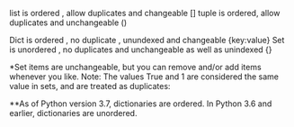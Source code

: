 list is ordered , allow duplicates and changeable []
tuple is ordered, allow duplicates and unchangeable ()

Dict is ordered , no duplicate , unundexed and changeable {key:value}
Set is unordered , no duplicates and  unchangeable as well as unindexed {}

*Set items are unchangeable, but you can remove and/or add items whenever you like.
Note: The values True and 1 are considered the same value in sets, and are treated as duplicates:

**As of Python version 3.7, dictionaries are ordered. In Python 3.6 and earlier, dictionaries are unordered.
